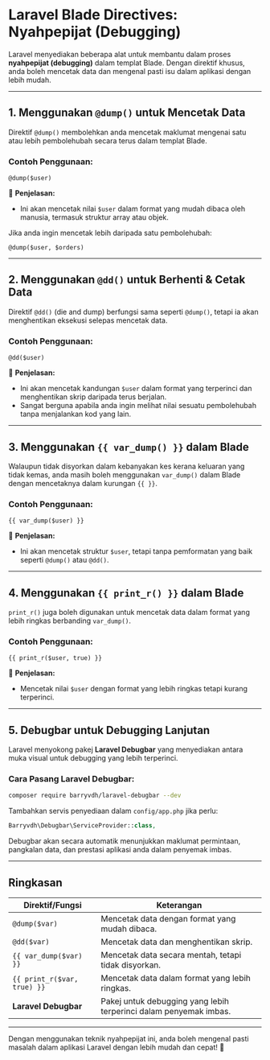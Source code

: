 # **Laravel Blade Directives: Nyahpepijat (Debugging)**

Laravel menyediakan beberapa alat untuk membantu dalam proses **nyahpepijat (debugging)** dalam templat Blade. Dengan direktif khusus, anda boleh mencetak data dan mengenal pasti isu dalam aplikasi dengan lebih mudah.

---

## **1. Menggunakan `@dump()` untuk Mencetak Data**

Direktif `@dump()` membolehkan anda mencetak maklumat mengenai satu atau lebih pembolehubah secara terus dalam templat Blade.

### **Contoh Penggunaan:**
```blade
@dump($user)
```

🔹 **Penjelasan:**
- Ini akan mencetak nilai `$user` dalam format yang mudah dibaca oleh manusia, termasuk struktur array atau objek.

Jika anda ingin mencetak lebih daripada satu pembolehubah:
```blade
@dump($user, $orders)
```

---

## **2. Menggunakan `@dd()` untuk Berhenti & Cetak Data**

Direktif `@dd()` (die and dump) berfungsi sama seperti `@dump()`, tetapi ia akan menghentikan eksekusi selepas mencetak data.

### **Contoh Penggunaan:**
```blade
@dd($user)
```

🔹 **Penjelasan:**
- Ini akan mencetak kandungan `$user` dalam format yang terperinci dan menghentikan skrip daripada terus berjalan.
- Sangat berguna apabila anda ingin melihat nilai sesuatu pembolehubah tanpa menjalankan kod yang lain.

---

## **3. Menggunakan `{{ var_dump() }}` dalam Blade**

Walaupun tidak disyorkan dalam kebanyakan kes kerana keluaran yang tidak kemas, anda masih boleh menggunakan `var_dump()` dalam Blade dengan mencetaknya dalam kurungan `{{ }}`.

### **Contoh Penggunaan:**
```blade
{{ var_dump($user) }}
```

🔹 **Penjelasan:**
- Ini akan mencetak struktur `$user`, tetapi tanpa pemformatan yang baik seperti `@dump()` atau `@dd()`.

---

## **4. Menggunakan `{{ print_r() }}` dalam Blade**

`print_r()` juga boleh digunakan untuk mencetak data dalam format yang lebih ringkas berbanding `var_dump()`.

### **Contoh Penggunaan:**
```blade
{{ print_r($user, true) }}
```

🔹 **Penjelasan:**
- Mencetak nilai `$user` dengan format yang lebih ringkas tetapi kurang terperinci.

---

## **5. Debugbar untuk Debugging Lanjutan**

Laravel menyokong pakej **Laravel Debugbar** yang menyediakan antara muka visual untuk debugging yang lebih terperinci.

### **Cara Pasang Laravel Debugbar:**
```sh
composer require barryvdh/laravel-debugbar --dev
```

Tambahkan servis penyediaan dalam `config/app.php` jika perlu:
```php
Barryvdh\Debugbar\ServiceProvider::class,
```

Debugbar akan secara automatik menunjukkan maklumat permintaan, pangkalan data, dan prestasi aplikasi anda dalam penyemak imbas.

---

## **Ringkasan**

| Direktif/Fungsi | Keterangan |
|----------------|------------|
| `@dump($var)` | Mencetak data dengan format yang mudah dibaca. |
| `@dd($var)` | Mencetak data dan menghentikan skrip. |
| `{{ var_dump($var) }}` | Mencetak data secara mentah, tetapi tidak disyorkan. |
| `{{ print_r($var, true) }}` | Mencetak data dalam format yang lebih ringkas. |
| **Laravel Debugbar** | Pakej untuk debugging yang lebih terperinci dalam penyemak imbas. |

---

Dengan menggunakan teknik nyahpepijat ini, anda boleh mengenal pasti masalah dalam aplikasi Laravel dengan lebih mudah dan cepat! 🚀
